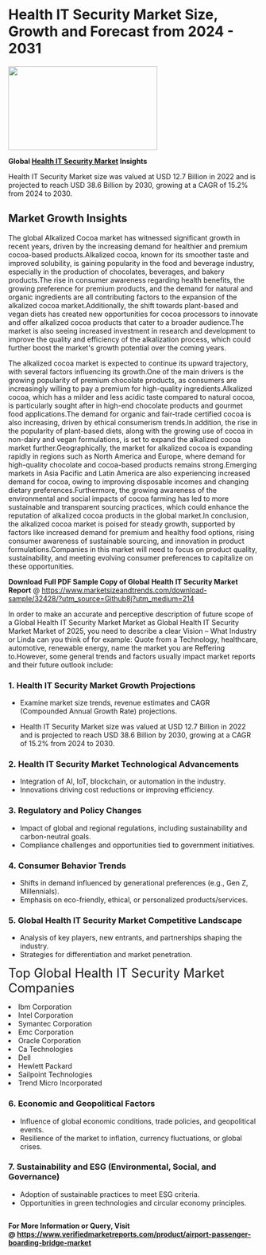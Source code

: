 <H1>Health IT Security Market Size, Growth and Forecast from 2024 - 2031</H1><img class="aligncenter size-medium wp-image-584254" src="https://thirdeyenews.in/wp-content/uploads/2024/09/Global-Market-Research-300x168.jpeg" alt="" width="300" height="168" /><p><strong>Global&nbsp;<a href="https://www.marketsizeandtrends.com/download-sample/32428/?utm_source=Github8j?utm_medium=214">Health IT Security Market</a> Insights</strong></p><p>Health IT Security Market size was valued at USD 12.7 Billion in 2022 and is projected to reach USD 38.6 Billion by 2030, growing at a CAGR of 15.2% from 2024 to 2030.</p><p><h2>Market Growth Insights</h2> <p>The global Alkalized Cocoa market has witnessed significant growth in recent years, driven by the increasing demand for healthier and premium cocoa-based products.Alkalized cocoa, known for its smoother taste and improved solubility, is gaining popularity in the food and beverage industry, especially in the production of chocolates, beverages, and bakery products.The rise in consumer awareness regarding health benefits, the growing preference for premium products, and the demand for natural and organic ingredients are all contributing factors to the expansion of the alkalized cocoa market.Additionally, the shift towards plant-based and vegan diets has created new opportunities for cocoa processors to innovate and offer alkalized cocoa products that cater to a broader audience.The market is also seeing increased investment in research and development to improve the quality and efficiency of the alkalization process, which could further boost the market's growth potential over the coming years.</p> <p>The alkalized cocoa market is expected to continue its upward trajectory, with several factors influencing its growth.One of the main drivers is the growing popularity of premium chocolate products, as consumers are increasingly willing to pay a premium for high-quality ingredients.Alkalized cocoa, which has a milder and less acidic taste compared to natural cocoa, is particularly sought after in high-end chocolate products and gourmet food applications.The demand for organic and fair-trade certified cocoa is also increasing, driven by ethical consumerism trends.In addition, the rise in the popularity of plant-based diets, along with the growing use of cocoa in non-dairy and vegan formulations, is set to expand the alkalized cocoa market further.Geographically, the market for alkalized cocoa is expanding rapidly in regions such as North America and Europe, where demand for high-quality chocolate and cocoa-based products remains strong.Emerging markets in Asia Pacific and Latin America are also experiencing increased demand for cocoa, owing to improving disposable incomes and changing dietary preferences.Furthermore, the growing awareness of the environmental and social impacts of cocoa farming has led to more sustainable and transparent sourcing practices, which could enhance the reputation of alkalized cocoa products in the global market.In conclusion, the alkalized cocoa market is poised for steady growth, supported by factors like increased demand for premium and healthy food options, rising consumer awareness of sustainable sourcing, and innovation in product formulations.Companies in this market will need to focus on product quality, sustainability, and meeting evolving consumer preferences to capitalize on these opportunities.<p><span class=""><strong>Download Full PDF Sample Copy of Global Health IT Security Market Report</strong> @ <a href="https://www.marketsizeandtrends.com/download-sample/32428/?utm_source=Github8j?utm_medium=214" target="_blank">https://www.marketsizeandtrends.com/download-sample/32428/?utm_source=Github8j?utm_medium=214</a></span></p><p>In order to make an accurate and perceptive description of future scope of a Global&nbsp;Health IT Security Market Market as Global&nbsp;Health IT Security Market Market of 2025, you need to describe a clear Vision &ndash; What Industry or Linda can you think of for example: Quote from a Technology, healthcare, automotive, renewable energy, name the market you are Reffering to.However, some general trends and factors usually impact market reports and their future outlook include:</p><h3>1.&nbsp;<strong>Health IT Security Market Growth Projections</strong></h3><ul><li>Examine market size trends, revenue estimates and CAGR (Compounded Annual Growth Rate) projections.</li><li><p>Health IT Security Market size was valued at USD 12.7 Billion in 2022 and is projected to reach USD 38.6 Billion by 2030, growing at a CAGR of 15.2% from 2024 to 2030.</p></li></ul><h3>2.&nbsp;<strong>Health IT Security Market Technological Advancements</strong></h3><ul><li>Integration of AI, IoT, blockchain, or automation in the industry.</li><li>Innovations driving cost reductions or improving efficiency.</li></ul><h3>3.&nbsp;<strong>Regulatory and Policy Changes</strong></h3><ul><li>Impact of global and regional regulations, including sustainability and carbon-neutral goals.</li><li>Compliance challenges and opportunities tied to government initiatives.</li></ul><h3>4.&nbsp;<strong>Consumer Behavior Trends</strong></h3><ul><li>Shifts in demand influenced by generational preferences (e.g., Gen Z, Millennials).</li><li>Emphasis on eco-friendly, ethical, or personalized products/services.</li></ul><h3>5.&nbsp;<strong>Global Health IT Security Market Competitive Landscape</strong></h3><ul><li>Analysis of key players, new entrants, and partnerships shaping the industry.</li><li>Strategies for differentiation and market penetration.</li></ul><p data-pm-slice="1 1 []"><span style="color: inherit; font-family: inherit; font-size: 25px;">Top Global Health IT Security Market Companies</span></p><div class="" data-test-id=""><p><li>Ibm Corporation</li><li> Intel Corporation</li><li> Symantec Corporation</li><li> Emc Corporation</li><li> Oracle Corporation</li><li> Ca Technologies</li><li> Dell</li><li> Hewlett Packard</li><li> Sailpoint Technologies</li><li> Trend Micro Incorporated</li></p></div><h3>6.&nbsp;<strong>Economic and Geopolitical Factors</strong></h3><ul><li>Influence of global economic conditions, trade policies, and geopolitical events.</li><li>Resilience of the market to inflation, currency fluctuations, or global crises.</li></ul><h3>7.&nbsp;<strong>Sustainability and ESG (Environmental, Social, and Governance)</strong></h3><ul><li>Adoption of sustainable practices to meet ESG criteria.</li><li>Opportunities in green technologies and circular economy principles.</li></ul><h2><strong style="font-size: 14px;">For More Information or Query, Visit @&nbsp;</strong><a style="background-color: #ffffff; font-size: 14px;" href="https://www.marketsizeandtrends.com/report/health-it-security-market/" target="_blank">https://www.verifiedmarketreports.com/product/airport-passenger-boarding-bridge-market</a></h2>